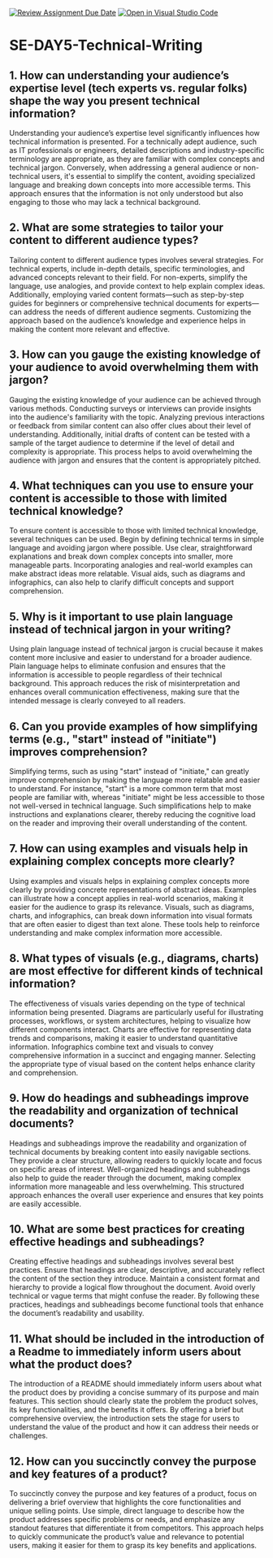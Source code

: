 [![Review Assignment Due Date](https://classroom.github.com/assets/deadline-readme-button-22041afd0340ce965d47ae6ef1cefeee28c7c493a6346c4f15d667ab976d596c.svg)](https://classroom.github.com/a/zsAR-pyY)
[![Open in Visual Studio Code](https://classroom.github.com/assets/open-in-vscode-2e0aaae1b6195c2367325f4f02e2d04e9abb55f0b24a779b69b11b9e10269abc.svg)](https://classroom.github.com/online_ide?assignment_repo_id=15689545&assignment_repo_type=AssignmentRepo)
# SE-DAY5-Technical-Writing
## 1. How can understanding your audience’s expertise level (tech experts vs. regular folks) shape the way you present technical information?
Understanding your audience’s expertise level significantly influences how technical information is presented. For a technically adept audience, such as IT professionals or engineers, detailed descriptions and industry-specific terminology are appropriate, as they are familiar with complex concepts and technical jargon. Conversely, when addressing a general audience or non-technical users, it's essential to simplify the content, avoiding specialized language and breaking down concepts into more accessible terms. This approach ensures that the information is not only understood but also engaging to those who may lack a technical background.
## 2. What are some strategies to tailor your content to different audience types?
Tailoring content to different audience types involves several strategies. For technical experts, include in-depth details, specific terminologies, and advanced concepts relevant to their field. For non-experts, simplify the language, use analogies, and provide context to help explain complex ideas. Additionally, employing varied content formats—such as step-by-step guides for beginners or comprehensive technical documents for experts—can address the needs of different audience segments. Customizing the approach based on the audience’s knowledge and experience helps in making the content more relevant and effective.
## 3. How can you gauge the existing knowledge of your audience to avoid overwhelming them with jargon?
Gauging the existing knowledge of your audience can be achieved through various methods. Conducting surveys or interviews can provide insights into the audience's familiarity with the topic. Analyzing previous interactions or feedback from similar content can also offer clues about their level of understanding. Additionally, initial drafts of content can be tested with a sample of the target audience to determine if the level of detail and complexity is appropriate. This process helps to avoid overwhelming the audience with jargon and ensures that the content is appropriately pitched.
## 4. What techniques can you use to ensure your content is accessible to those with limited technical knowledge?
To ensure content is accessible to those with limited technical knowledge, several techniques can be used. Begin by defining technical terms in simple language and avoiding jargon where possible. Use clear, straightforward explanations and break down complex concepts into smaller, more manageable parts. Incorporating analogies and real-world examples can make abstract ideas more relatable. Visual aids, such as diagrams and infographics, can also help to clarify difficult concepts and support comprehension.
## 5. Why is it important to use plain language instead of technical jargon in your writing?
Using plain language instead of technical jargon is crucial because it makes content more inclusive and easier to understand for a broader audience. Plain language helps to eliminate confusion and ensures that the information is accessible to people regardless of their technical background. This approach reduces the risk of misinterpretation and enhances overall communication effectiveness, making sure that the intended message is clearly conveyed to all readers.
## 6. Can you provide examples of how simplifying terms (e.g., "start" instead of "initiate") improves comprehension?
Simplifying terms, such as using "start" instead of "initiate," can greatly improve comprehension by making the language more relatable and easier to understand. For instance, "start" is a more common term that most people are familiar with, whereas "initiate" might be less accessible to those not well-versed in technical language. Such simplifications help to make instructions and explanations clearer, thereby reducing the cognitive load on the reader and improving their overall understanding of the content.
## 7. How can using examples and visuals help in explaining complex concepts more clearly?
Using examples and visuals helps in explaining complex concepts more clearly by providing concrete representations of abstract ideas. Examples can illustrate how a concept applies in real-world scenarios, making it easier for the audience to grasp its relevance. Visuals, such as diagrams, charts, and infographics, can break down information into visual formats that are often easier to digest than text alone. These tools help to reinforce understanding and make complex information more accessible.
## 8. What types of visuals (e.g., diagrams, charts) are most effective for different kinds of technical information?
The effectiveness of visuals varies depending on the type of technical information being presented. Diagrams are particularly useful for illustrating processes, workflows, or system architectures, helping to visualize how different components interact. Charts are effective for representing data trends and comparisons, making it easier to understand quantitative information. Infographics combine text and visuals to convey comprehensive information in a succinct and engaging manner. Selecting the appropriate type of visual based on the content helps enhance clarity and comprehension.
## 9. How do headings and subheadings improve the readability and organization of technical documents?
Headings and subheadings improve the readability and organization of technical documents by breaking content into easily navigable sections. They provide a clear structure, allowing readers to quickly locate and focus on specific areas of interest. Well-organized headings and subheadings also help to guide the reader through the document, making complex information more manageable and less overwhelming. This structured approach enhances the overall user experience and ensures that key points are easily accessible.
## 10. What are some best practices for creating effective headings and subheadings?
Creating effective headings and subheadings involves several best practices. Ensure that headings are clear, descriptive, and accurately reflect the content of the section they introduce. Maintain a consistent format and hierarchy to provide a logical flow throughout the document. Avoid overly technical or vague terms that might confuse the reader. By following these practices, headings and subheadings become functional tools that enhance the document’s readability and usability.
## 11. What should be included in the introduction of a Readme to immediately inform users about what the product does?
The introduction of a README should immediately inform users about what the product does by providing a concise summary of its purpose and main features. This section should clearly state the problem the product solves, its key functionalities, and the benefits it offers. By offering a brief but comprehensive overview, the introduction sets the stage for users to understand the value of the product and how it can address their needs or challenges.
## 12. How can you succinctly convey the purpose and key features of a product?
To succinctly convey the purpose and key features of a product, focus on delivering a brief overview that highlights the core functionalities and unique selling points. Use simple, direct language to describe how the product addresses specific problems or needs, and emphasize any standout features that differentiate it from competitors. This approach helps to quickly communicate the product’s value and relevance to potential users, making it easier for them to grasp its key benefits and applications.
